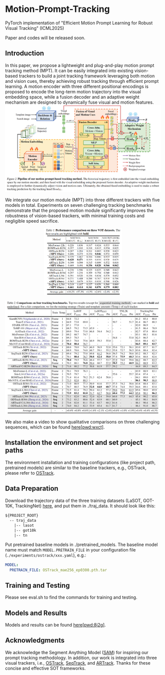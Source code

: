 # Motion-Prompt-Tracking
PyTorch implementation of "Efficient Motion Prompt Learning for Robust Visual Tracking" (ICML2025)

Paper and codes will be released soon.

## Introduction
In this paper, we propose a lightweight and plug-and-play motion prompt tracking method (MPT). It can be easily integrated into existing vision-based trackers to build a joint tracking framework leveraging both motion and vision cues, thereby achieving robust tracking through efficient prompt learning. A motion encoder with three different positional encodings is proposed to encode the long-term motion trajectory into the visual embedding space, while a fusion decoder and an adaptive weight mechanism are designed to dynamically fuse visual and motion features.
![MPT figure](Framework.png)

We integrate our motion module (MPT) into three different trackers with five models in total. Experiments on seven challenging tracking benchmarks demonstrate that the proposed motion module significantly improves the robustness of vision-based trackers, with minimal training costs and negligible speed sacrifice.

<div align="center">
  <img src="Results1.png" alt="MPT figure" width="50%">
</div>

![MPT figure](Results2.png)

We also make a video to show qualitative comparisons on three challenging sequences, which can be found [here[pwd:wxct]]( https://pan.baidu.com/s/1EcL0wxaMUIwFrbYLiX1Hsw?pwd=wxct).


## Installation the environment and set project paths
The environment installation and training configurations (like project path, pretrained models) are similar to the baseline trackers, e.g., OSTrack, please refer to [OSTrack](https://github.com/botaoye/OSTrack). 

## Data Preparation
Download the trajectory data of the three training datasets (LaSOT, GOT-10K, TrackingNet) [here](todo), and put them in ./traj_data. It should look like this:
  ```
  ${PROJECT_ROOT}
    -- traj_data
      |-- lasot
      |-- got10k
      |-- tn
  ```

Put pretrained baseline models in ./pretrained_models. The baseline model name must match `MODEL.PRETRAIN_FILE` in your configuration file (`./experiments/ostrack/xxx.yaml`), e.g.:
```yaml
MODEL:
  PRETRAIN_FILE: OSTrack_mae256_ep0300.pth.tar
```


## Training and Testing
Please see eval.sh to find the commands for training and testing.

## Models and Results
Models and results can be found [here[pwd:8j2g]](https://pan.baidu.com/s/1WILde5AY7l0cFVm0hdF8hg?pwd=8j2g).

## Acknowledgments
We acknowledge the Segment Anything Model ([SAM](https://github.com/facebookresearch/segment-anything)) for inspiring our prompt tracking methodology. 
In addition, our work is integrated into three visual trackers, i.e., [OSTrack](https://github.com/botaoye/OSTrack), [SeqTrack](https://github.com/microsoft/VideoX/tree/master/SeqTrack), and [ARTrack](https://github.com/MIV-XJTU/ARTrack). Thanks for these concise and effective SOT frameworks. 
